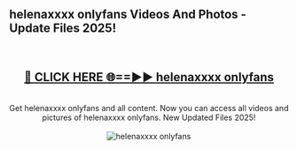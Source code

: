 <h2>helenaxxxx onlyfans Videos And Photos - Update Files 2025!</h2>
<br>
<div align="center">
<h2><a href="https://linkcuts.com/hfmhzwbr" rel="nofollow">🔴 CLICK HERE 🌐==►► helenaxxxx onlyfans</a></h2>
<br>
Get helenaxxxx onlyfans and all content. Now you can access all videos and pictures of helenaxxxx onlyfans. New Updated Files 2025!
<br>
<br>
<a href="https://linkcuts.com/hfmhzwbr" rel="nofollow" data-target="animated-image.originalLink"><img src="https://i.ibb.co.com/WyWwxjT/player-gif2.gif" alt="helenaxxxx onlyfans" style="max-width: 100%; display: inline-block;" data-target="animated-image.originalImage"></a>
</div>
<br>